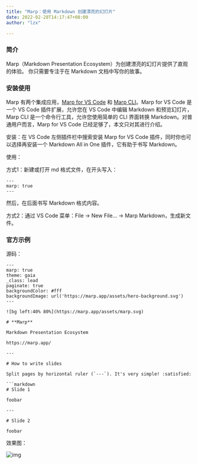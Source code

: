 ```yaml
---
title: "Marp：使用 Markdown 创建漂亮的幻灯片"
date: 2022-02-28T14:17:47+08:00
author: "lzx"

---
```


### 简介

Marp（Markdown Presentation Ecosystem）为创建漂亮的幻灯片提供了直观的体验。 你只需要专注于在 Markdown 文档中写你的故事。

### 安装使用

Marp 有两个集成应用，[Marp for VS Code](https://github.com/marp-team/marp-vscode) 和 [Marp CLI](https://github.com/marp-team/marp-cli)。Marp for VS Code 是一个 VS Code 插件扩展，允许您在 VS Code 中编辑 Markdown 和预览幻灯片，Marp CLI 是一个命令行工具，允许您使用简单的 CLI 界面转换 Markdown。对普通用户而言，Marp for VS Code 已经足够了，本文只对其进行介绍。

安装：在 VS Code 左侧插件栏中搜索安装 Marp for VS Code 插件，同时你也可以选择再安装一个 Markdown All in One 插件，它有助于书写 Markdown。

使用：

方式1：新建或打开 md 格式文件，在开头写入：

```
---
marp: true
---
```

然后，在后面书写 Markdown 格式内容。

方式2：通过 VS Code 菜单：File -> New File... -> Marp Markdown，生成新文件。

### 官方示例

源码：

```
---
marp: true
theme: gaia
_class: lead
paginate: true
backgroundColor: #fff
backgroundImage: url('https://marp.app/assets/hero-background.svg')
---

![bg left:40% 80%](https://marp.app/assets/marp.svg)

# **Marp**

Markdown Presentation Ecosystem

https://marp.app/

---

# How to write slides

Split pages by horizontal ruler (`---`). It's very simple! :satisfied:

```markdown
# Slide 1

foobar

---

# Slide 2

foobar
```

效果图：

![img](https://cdn.jsdelivr.net/gh/lzxqaq/jsdelivr@master/image/2022-2-28/marp.png)
